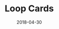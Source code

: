 ---
title: Loop Cards
category: game
tweet: https://twitter.com/DavidKButlerUoA/status/990718485247356928
date: 2018-04-30
source: https://twitter.com/panlepan/status/990250541518376962
file: 
solutions: 
---